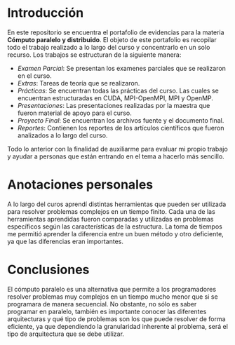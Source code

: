 Introducción
============

En este repositorio se encuentra el portafolio de evidencias para la materia **Cómputo paralelo y distribuido**. El objeto de este portafolio es recopilar todo el trabajo realizado a lo largo del curso y concentrarlo en un solo recurso. Los trabajos se estructuran de la siguiente manera:

* *Examen Parcial*: Se presentan los examenes parciales que se realizaron en el curso.
* *Extras*: Tareas de teoría que se realizaron.
* *Prácticas*: Se encuentran todas las prácticas del curso. Las cuales se encuentran estructuradas en CUDA, MPI-OpenMPI, MPI y OpenMP.
* *Presentaciones*: Las presentaciones realizadas por la maestra que fueron material de apoyo para el curso.
* *Proyecto Final*: Se encuentran los archivos fuente y el documento final.
* *Reportes*: Contienen los reportes de los artículos científicos que fueron analizados a lo largo del curso.

Todo lo anterior con la finalidad de auxiliarme para evaluar mi propio trabajo y ayudar a personas que están entrando en el tema a hacerlo más sencillo.

Anotaciones personales
=====================

A lo largo del curos aprendí distintas herramientas que pueden ser utilizada para resolver problemas complejos en un tiempo finito. Cada una de las herramientas aprendidas fueron comparadas y utilizadas en problemas específicos según las características de la estructura. La toma de tiempos me permitió aprender la diferencia entre un buen método y otro deficiente, ya que las diferencias eran importantes.

Conclusiones
============

El cómputo paralelo es una alternativa que permite a los programadores resolver problemas muy complejos en un tiempo mucho menor que si se programara de manera secuencial. No obstante, no sólo es saber programar en paralelo, también es importante conocer las diferentes arquitecturas y qué tipo de problemas son los que puede resolver de forma eficiente, ya que dependiendo la granularidad inherente al problema, será el tipo de arquitectura que se debe utilizar.
